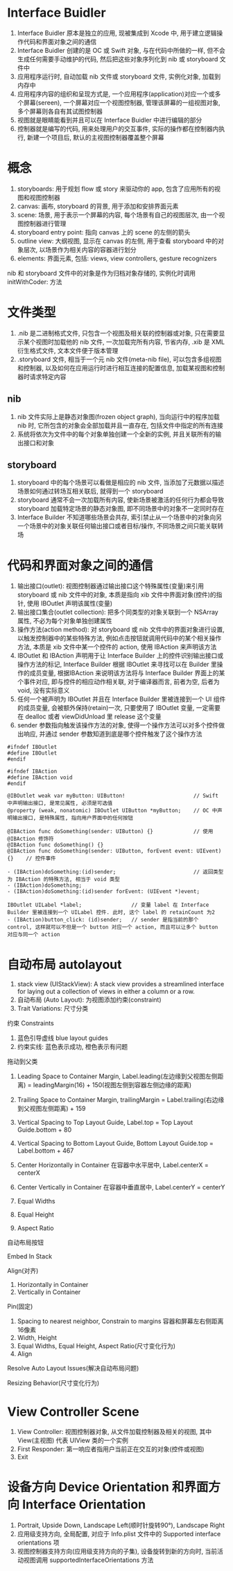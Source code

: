 # Interface Buidler

1. Interface Buidler 原本是独立的应用, 现被集成到 Xcode 中, 用于建立逻辑操作代码和界面对象之间的通信
2. Interface Buidler 创建的是 OC 或 Swift 对象, 与在代码中所做的一样, 但不会生成任何需要手动维护的代码, 然后把这些对象序列化到 nib 或 storyboard 文件中
3. 应用程序运行时, 自动加载 nib 文件或 storyboard 文件, 实例化对象, 加载到内存中
4. 应用程序内容的组织和呈现方式是, 一个应用程序(application)对应一个或多个屏幕(sereen), 一个屏幕对应一个视图控制器, 管理该屏幕的一组视图对象, 多个屏幕则各自有其试图控制器
5. 视图就是眼睛能看到并且可以在 Interface Buidler 中进行编辑的部分
6. 控制器就是编写的代码, 用来处理用户的交互事件, 实际的操作都在控制器内执行, 新建一个项目后, 默认的主视图控制器覆盖整个屏幕


# 概念

1. storyboards: 用于规划 flow 或 story 来驱动你的 app, 包含了应用所有的视图和视图控制器
2. canvas: 画布, storyboard 的背景, 用于添加和安排界面元素
3. scene: 场景, 用于表示一个屏幕的内容, 每个场景有自己的视图层次, 由一个视图控制器进行管理
4. storyboard entry point: 指向 canvas 上的 scene 的左侧的箭头
5. outline view: 大纲视图, 显示在 canvas 的左侧, 用于查看 storyboard 中的对象层次, 以场景作为相关内容的容器进行划分
7. elements: 界面元素, 包括: views, view controllers, gesture recognizers

nib 和 storyboard 文件中的对象是作为归档对象存储的, 实例化时调用 initWithCoder: 方法

# 文件类型

1. .nib 是二进制格式文件, 只包含一个视图及相关联的控制器或对象, 只在需要显示某个视图时加载他的 nib 文件, 一次加载完所有内容, 节省内存, .xib 是 XML 衍生格式文件, 文本文件便于版本管理
2. .storyboard 文件, 相当于一个元 nib 文件(meta-nib file), 可以包含多组视图和控制器, 以及如何在应用运行时进行相互连接的配置信息, 加载某视图和控制器时请求特定内容

## nib

1. nib 文件实际上是静态对象图(frozen object graph), 当向运行中的程序加载 nib 时, 它所包含的对象会全部加载并且一直存在, 包括文件中指定的所有连接
2. 系统将依次为文件中的每个对象单独创建一个全新的实例, 并且关联所有的输出接口和对象

## storyboard

1. storyboard 中的每个场景可以看做是相应的 nib 文件, 当添加了元数据以描述场景如何通过转场互相关联后, 就得到一个 storyboard
2. storyboard 通常不会一次加载所有内容, 使新场景被激活的任何行为都会导致 storyboard 加载特定场景的静态对象图, 即不同场景中的对象不一定同时存在
3. Interface Builder 不知道哪些场景会共存, 索引禁止从一个场景中的对象向另一个场景中的对象关联任何输出接口或者目标/操作, 不同场景之间只能关联转场

# 代码和界面对象之间的通信

1. 输出接口(outlet): 视图控制器通过输出接口这个特殊属性(变量)来引用 storyboard 或 nib 文件中的对象, 本质是指向 xib 文件中界面对象(控件)的指针, 使用 IBOutlet 声明该属性(变量)
2. 输出接口集合(outlet collection): 把多个同类型的对象关联到一个 NSArray 属性, 不必为每个对象单独创建属性
3. 操作方法(action method): 对 storyboard 或 nib 文件中的界面对象进行设置, 以触发控制器中的某些特殊方法, 例如点击按钮就调用代码中的某个相关操作方法, 本质是 xib 文件中某一个控件的 action, 使用 IBAction 来声明该方法
4. IBOutlet 和 IBAction 声明用于让 Interface Builder 上的控件识别输出接口或操作方法的标记, Interface Builder 根据 IBOutlet 来寻找可以在 Builder 里操作的成员变量, 根据IBAction 来说明该方法将与 Interface Builder 界面上的某个事件对应, 即与控件的相应动作相关联, 对于编译器而言, 前者为空, 后者为 void, 没有实际意义
5. 任何一个被声明为 IBOutlet 并且在 Interface Builder 里被连接到一个 UI 组件的成员变量, 会被额外保持(retain)一次, 只要使用了 IBOutlet 变量, 一定需要在 dealloc 或者 viewDidUnload 里 release 这个变量
6. sender 参数指向触发该操作方法的对象, 使得一个操作方法可以对多个控件做出响应, 并通过 sender 参数知道到底是哪个控件触发了这个操作方法

```
#ifndef IBOutlet
#define IBOutlet
#endif

#ifndef IBAction
#define IBAction void
#endif

@IBOutlet weak var myButton: UIButton!						// Swift 中声明输出接口, 是常见属性, 必须是可选值
@property (weak, nonatomic) IBOutlet UIButton *myButton;	// OC 中声明输出接口, 是特殊属性, 指向用户界面中的任何按钮

@IBAction func doSomething(sender: UIButton) {}				// 使用 @IBAction 修饰符
@IBAction func doSomething() {}
@IBAction func doSomething(sender: UIButton, forEvent event: UIEvent) {}	// 控件事件

- (IBAction)doSomething:(id)sender;							// 返回类型为 IBAction 的特殊方法, 相当于 void 类型
- (IBAction)doSomething;
- (IBAction)doSomething:(id)sender forEvent: (UIEvent *)event;

```

```
IBOutlet UILabel *label;				// 变量 label 在 Interface Builder 里被连接到一个 UILabel 控件. 此时, 这个 label 的 retainCount 为2
- (IBAction)button_click: (id)sender;	// sender 是指当前的那个 control, 这样就可以不但是一个 button 对应一个 action, 而且可以让多个 button 对应与同一个 action
```

# 自动布局 autolayout

1. stack view (UIStackView): A stack view provides a streamlined interface for laying out a collection of views in either a column or a row.
1. 自动布局 (Auto Layout): 为视图添加约束(constraint)
2. Trait Variations: 尺寸分类

约束 Constraints

1. 蓝色引导虚线 blue layout guides
1. 约束实线: 蓝色表示成功, 橙色表示有问题

拖动到父类

1. Leading Space to Container Margin,       Label.leading(左边缘到父视图左侧距离) = leadingMargin(16) + 150(视图左侧到容器左侧边缘的距离)
2. Trailing Space to Container Margin,      trailingMargin = Label.trailing(右边缘到父视图左侧距离) + 159
3. Vertical Spacing to Top Layout Guide,    Label.top = Top Layout Guide.bottom + 80
4. Vertical Spacing to Bottom Layout Guide, Bottom Layout Guide.top = Label.bottom + 467

5. Center Horizontally in Container 在容器中水平居中, Label.centerX = centerX
6. Center Vertically in Container 在容器中垂直居中,   Label.centerY = centerY

7. Equal Widths
8. Equal Height
9. Aspect Ratio

自动布局按钮

Embed In Stack

Align(对齐)

1. Horizontally in Container
2. Vertically in Container

Pin(固定)

1. Spacing to nearest neighbor, Constrain to margins 容器和屏幕左右侧距离16像素
2. Width, Height
3. Equal Widths, Equal Height, Aspect Ratio(尺寸变化行为)
4. Align

Resolve Auto Layout Issues(解决自动布局问题)


Resizing Behavior(尺寸变化行为)

# View Controller Scene

1. View Controller: 视图控制器对象, 从文件加载控制器及相关的视图, 其中 View(主视图) 代表 UIView 类的一个实例
2. First Responder: 第一响应者指用户当前正在交互的对象(控件或视图)
3. Exit

# 设备方向 Device Orientation 和界面方向 Interface Orientation

1. Portrait, Upside Down, Landscape Left(顺时针旋转90°), Landscape Right
1. 应用级支持方向, 全局配置, 对应于 Info.plist 文件中的 Supported interface orientations 项
2. 视图控制器支持方向(应用级支持方向的子集), 设备旋转到新的方向时, 当前活动视图调用 supportedInterfaceOrientations 方法
